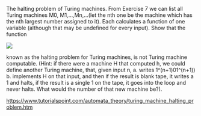 The halting problem of Turing machines.
From Exercise 7 we can list all Turing machines M0, M1,...,Mn,...(let the nth one be the machine which has the nth largest 
number assigned to it). Each calculates a function of one variable (although that may be undefined for every input). Show that 
the function 

<img src="http://latex.codecogs.com/gif.latex?h(m,n)=\left\{\begin{matrix} 0&if&M_{m}&halts&on&input&n\\1&if&otherwise\end{matrix}\right." border="0"/>

known as the halting problem for Turing machines, is not Turing machine computable. 
(Hint: if there were a machine H that computed h, we could define another Turing machine, that, 
given input n,
a. writes 1^(n+1)01^(n+1))
b. implements H on that input, and then
   if the result is blank tape, it writes a 1 and halts,
   if the result is a single 1 on the tape, it goes into the loop and never halts.
What would the number of that new machine be?).

https://www.tutorialspoint.com/automata_theory/turing_machine_halting_problem.htm
